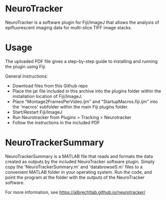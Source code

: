 # NeuroTracker
NeuroTracker is a software plugin for Fiji/ImageJ that allows the analysis of epifluorescent imaging data for multi-slice TIFF image stacks.

# Usage
The uploaded PDF file gives a step-by-step guide to installing and running the plugin using Fiji.

General Instructions:
* Download files from this Github repo
* Place the jar file included in this archive into the plugins folder within the installation location of Fiji/ImageJ.
* Place "Montage2FramesPerVideo.ijm" and "StartupMacros.fiji.ijm" into the 'macros' subfolder within the main Fiji plugins folder.
* Start/Restart Fiji/ImageJ
* Run Neurotracker from Plugins > Tracking > Neurotracker
* Follow the instructions in the included PDF

# NeuroTrackerSummary
NeuroTrackerSummary is a MATLAB file that reads and formats the data created as outputs by the included NeuroTracker software plugin.
Simply copy the 'NeuroTrackerSummary.m' and 'databrowseS.m' files to a convenient MATLAB folder in your operating system.  Run the code, and point the program at the folder with the outputs of the NeuroTracker software.

For more information, see https://albrechtlab.github.io/neurotracker/







